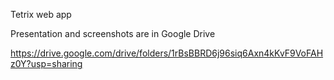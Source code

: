 Tetrix web app

Presentation and screenshots are in Google Drive

https://drive.google.com/drive/folders/1rBsBBRD6j96siq6Axn4kKvF9VoFAHz0Y?usp=sharing
